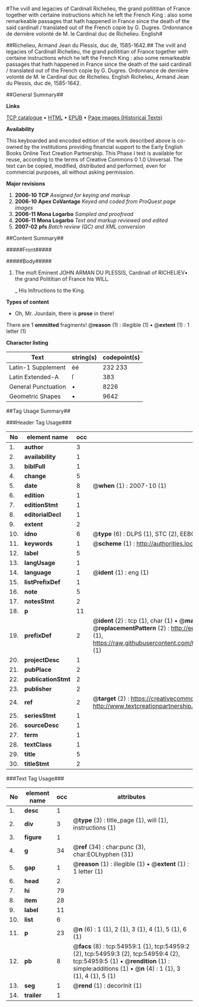 #The vvill and legacies of Cardinall Richelieu, the grand pollititian of France together with certaine instructions which he left the French King : also some remarkeable passages that hath happened in France since the death of the said cardinall / translated out of the French copie by G. Dugres. Ordonnance de dernière volonté de M. le Cardinal duc de Richelieu. English#

##Richelieu, Armand Jean du Plessis, duc de, 1585-1642.##
The vvill and legacies of Cardinall Richelieu, the grand pollititian of France together with certaine instructions which he left the French King : also some remarkeable passages that hath happened in France since the death of the said cardinall / translated out of the French copie by G. Dugres.
Ordonnance de dernière volonté de M. le Cardinal duc de Richelieu. English
Richelieu, Armand Jean du Plessis, duc de, 1585-1642.

##General Summary##

**Links**

[TCP catalogue](http://www.ota.ox.ac.uk/tcp/)  • 
[HTML](http://tei.it.ox.ac.uk/tcp/Texts-HTML/free/A57/A57255.html)  • 
[EPUB](http://tei.it.ox.ac.uk/tcp/Texts-EPUB/free/A57/A57255.epub) • 
[Page images (Historical Texts)](https://data.historicaltexts.jisc.ac.uk/view?pubId=eebo-12146895e&pageId=eebo-12146895e-54959-1)

**Availability**

This keyboarded and encoded edition of the
	       work described above is co-owned by the institutions
	       providing financial support to the Early English Books
	       Online Text Creation Partnership. This Phase I text is
	       available for reuse, according to the terms of Creative
	       Commons 0 1.0 Universal. The text can be copied,
	       modified, distributed and performed, even for
	       commercial purposes, all without asking permission.

**Major revisions**

1. __2006-10__ __TCP__ *Assigned for keying and markup*
1. __2006-10__ __Apex CoVantage__ *Keyed and coded from ProQuest page images*
1. __2006-11__ __Mona Logarbo__ *Sampled and proofread*
1. __2006-11__ __Mona Logarbo__ *Text and markup reviewed and edited*
1. __2007-02__ __pfs__ *Batch review (QC) and XML conversion*

##Content Summary##

#####Front#####

#####Body#####

1. The moſt Eminent JOHN ARMAN DU PLESSIS, Cardinall of RICHELIEV▪ the grand Polititian of France his WILL.

    _ His Inſtructions to the King.

**Types of content**

  * Oh, Mr. Jourdain, there is **prose** in there!

There are 1 **ommitted** fragments! 
 @__reason__ (1) : illegible (1)  •  @__extent__ (1) : 1 letter (1)

**Character listing**


|Text|string(s)|codepoint(s)|
|---|---|---|
|Latin-1 Supplement|èé|232 233|
|Latin Extended-A|ſ|383|
|General Punctuation|•|8226|
|Geometric Shapes|▪|9642|

##Tag Usage Summary##

###Header Tag Usage###

|No|element name|occ|attributes|
|---|---|---|---|
|1.|__author__|3||
|2.|__availability__|1||
|3.|__biblFull__|1||
|4.|__change__|5||
|5.|__date__|8| @__when__ (1) : 2007-10 (1)|
|6.|__edition__|1||
|7.|__editionStmt__|1||
|8.|__editorialDecl__|1||
|9.|__extent__|2||
|10.|__idno__|6| @__type__ (6) : DLPS (1), STC (2), EEBO-CITATION (1), OCLC (1), VID (1)|
|11.|__keywords__|1| @__scheme__ (1) : http://authorities.loc.gov/ (1)|
|12.|__label__|5||
|13.|__langUsage__|1||
|14.|__language__|1| @__ident__ (1) : eng (1)|
|15.|__listPrefixDef__|1||
|16.|__note__|5||
|17.|__notesStmt__|2||
|18.|__p__|11||
|19.|__prefixDef__|2| @__ident__ (2) : tcp (1), char (1)  •  @__matchPattern__ (2) : ([0-9\-]+):([0-9IVX]+) (1), (.+) (1)  •  @__replacementPattern__ (2) : http://eebo.chadwyck.com/downloadtiff?vid=$1&page=$2 (1), https://raw.githubusercontent.com/textcreationpartnership/Texts/master/tcpchars.xml#$1 (1)|
|20.|__projectDesc__|1||
|21.|__pubPlace__|2||
|22.|__publicationStmt__|2||
|23.|__publisher__|2||
|24.|__ref__|2| @__target__ (2) : https://creativecommons.org/publicdomain/zero/1.0/ (1), http://www.textcreationpartnership.org/docs/. (1)|
|25.|__seriesStmt__|1||
|26.|__sourceDesc__|1||
|27.|__term__|1||
|28.|__textClass__|1||
|29.|__title__|5||
|30.|__titleStmt__|2||


###Text Tag Usage###

|No|element name|occ|attributes|
|---|---|---|---|
|1.|__desc__|1||
|2.|__div__|3| @__type__ (3) : title_page (1), will (1), instructions (1)|
|3.|__figure__|1||
|4.|__g__|34| @__ref__ (34) : char:punc (3), char:EOLhyphen (31)|
|5.|__gap__|1| @__reason__ (1) : illegible (1)  •  @__extent__ (1) : 1 letter (1)|
|6.|__head__|2||
|7.|__hi__|79||
|8.|__item__|28||
|9.|__label__|11||
|10.|__list__|6||
|11.|__p__|23| @__n__ (6) : 1 (1), 2 (1), 3 (1), 4 (1), 5 (1), 6 (1)|
|12.|__pb__|8| @__facs__ (8) : tcp:54959:1 (1), tcp:54959:2 (2), tcp:54959:3 (2), tcp:54959:4 (2), tcp:54959:5 (1)  •  @__rendition__ (1) : simple:additions (1)  •  @__n__ (4) : 1 (1), 3 (1), 4 (1), 5 (1)|
|13.|__seg__|1| @__rend__ (1) : decorInit (1)|
|14.|__trailer__|1||
